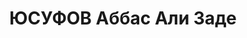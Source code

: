 ---
title: ЮСУФОВ Аббас Али Заде
description: "род. 1900, г.Ленкорань, Аз.ССР, азербайджанец. Образование высшее. Член\
  \ ВКП(б) с 1920. Исключен 08.09.1937 бюро Ворошиловского РК АКП(б) в связи с арестом.\
  \ Восст. посмертно 10.10.1956 решением бюро ЦК КП Азербайджана.\n Дир. и препод.\
  \ Педтехникума Наркомпроса. Прож.: Аз.ССР, г.Баку.\n Арестован в 1937\n Обвинение:\
  \ ст.ст. 69,70, 73 УК Аз.ССР - участник с 1936 к-р организации (Тихомиров, Гусейнов\
  \ и др.), был связан с террористом Николаевым, осуществлял вредительство в Ин-те.\n\
  \ Приговор: ВК ВС СССР, 11.10.1937 - ВМН с конфискацией имущества.\n Расстрелян\
  \ 12.10.1937\n Реабилитирован ВКВС СССР 16.05.1956.\n Источники: Сталинский список\
  \ от 03.10.1937 (Аз.ССР, Кат.1)| Личное дело №36734 (АПД УДПАР, ф.6, оп.9, д.556)|\
  \ Определение ВКВС СССР 16.05.1956."
---